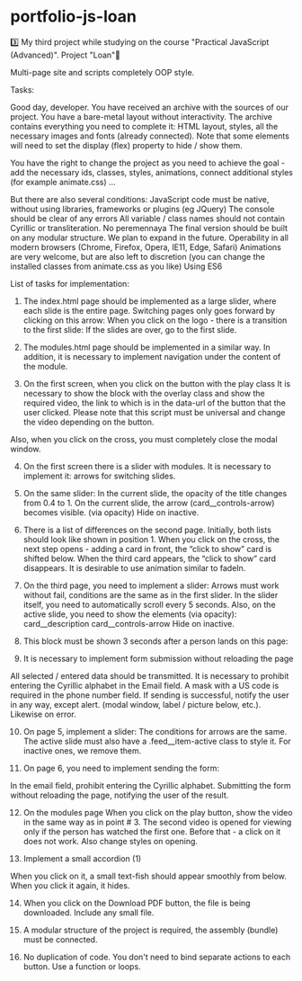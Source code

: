 # portfolio-js-loan


3️⃣ My third project while studying on the course "Practical JavaScript (Advanced)". 
Project "Loan"💸

Multi-page site and scripts
completely OOP style.

Tasks:

Good day, developer. You have received an archive with the sources of our project. You have a bare-metal layout without interactivity. The archive contains everything you need to complete it: HTML layout, styles, all the necessary images and fonts (already connected). Note that some elements will need to set the display (flex) property to hide / show them.

You have the right to change the project as you need to achieve the goal - add the necessary ids, classes, styles, animations, connect additional styles (for example animate.css) ...

But there are also several conditions:
JavaScript code must be native, without using libraries, frameworks or plugins (eg JQuery)
The console should be clear of any errors
All variable / class names should not contain Cyrillic or transliteration. No peremennaya
The final version should be built on any modular structure. We plan to expand in the future.
Operability in all modern browsers (Chrome, Firefox, Opera, IE11, Edge, Safari)
Animations are very welcome, but are also left to discretion (you can change the installed classes from animate.css as you like)
Using ES6


List of tasks for implementation:

1) The index.html page should be implemented as a large slider, where each slide is the entire page.
Switching pages only goes forward by clicking on this arrow:
When you click on the logo - there is a transition to the first slide:
If the slides are over, go to the first slide.

2) The modules.html page should be implemented in a similar way.
In addition, it is necessary to implement navigation under the content of the module.

3) On the first screen, when you click on the button with the play class
It is necessary to show the block with the overlay class and show the required video, the link to which is in the data-url of the button that the user clicked. Please note that this script must be universal and change the video depending on the button.

Also, when you click on the cross, you must completely close the modal window.


4) On the first screen there is a slider with modules.
It is necessary to implement it: arrows for switching slides.

5) On the same slider:
In the current slide, the opacity of the title changes from 0.4 to 1.
On the current slide, the arrow (card__controls-arrow) becomes visible. (via opacity)
Hide on inactive.

6) There is a list of differences on the second page.
Initially, both lists should look like shown in position 1.
When you click on the cross, the next step opens - adding a card in front, the “click to show” card is shifted below.
When the third card appears, the “click to show” card disappears.
It is desirable to use animation similar to fadeIn.

7) On the third page, you need to implement a slider:
Arrows must work without fail, conditions are the same as in the first slider.
In the slider itself, you need to automatically scroll every 5 seconds.
Also, on the active slide, you need to show the elements (via opacity):
card__description
card__controls-arrow
Hide on inactive.

8) This block must be shown 3 seconds after a person lands on this page:

9) It is necessary to implement form submission without reloading the page

All selected / entered data should be transmitted.
It is necessary to prohibit entering the Cyrillic alphabet in the Email field.
A mask with a US code is required in the phone number field.
If sending is successful, notify the user in any way, except alert. (modal window, label / picture below, etc.).
Likewise on error.


10) On page 5, implement a slider:
The conditions for arrows are the same.
The active slide must also have a .feed__item-active class to style it. For inactive ones, we remove them.


11) On page 6, you need to implement sending the form:

In the email field, prohibit entering the Cyrillic alphabet.
Submitting the form without reloading the page, notifying the user of the result.

12) On the modules page
When you click on the play button, show the video in the same way as in point # 3.
The second video is opened for viewing only if the person has watched the first one. Before that - a click on it does not work. Also change styles on opening.


13) Implement a small accordion (1)

When you click on it, a small text-fish should appear smoothly from below.
When you click it again, it hides.


14) When you click on the Download PDF button, the file is being downloaded. Include any small file.

15) A modular structure of the project is required, the assembly (bundle) must be connected.

16) No duplication of code. You don't need to bind separate actions to each button. Use a function or loops.
